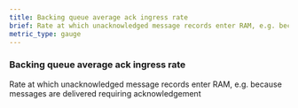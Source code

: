 ```yaml
---
title: Backing queue average ack ingress rate
brief: Rate at which unacknowledged message records enter RAM, e.g. because messages are delivered requiring acknowledgement
metric_type: gauge
---
```

### Backing queue average ack ingress rate

Rate at which unacknowledged message records enter RAM, e.g. because messages are delivered requiring acknowledgement

